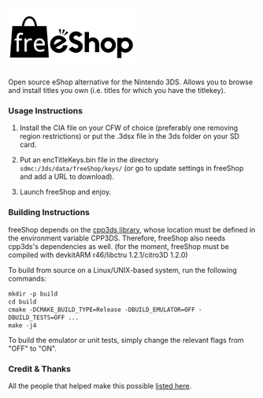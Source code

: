 ![freeShop](https://github.com/Ghost0159/freeshop/raw/master/res/app/banner.png)

Open source eShop alternative for the Nintendo 3DS. Allows you to browse and install titles you own (i.e. titles for which you have the titlekey).

### Usage Instructions

1. Install the CIA file on your CFW of choice (preferably one removing region restrictions) or put the .3dsx file in the 3ds folder on your SD card.

2. Put an encTitleKeys.bin file in the directory `sdmc:/3ds/data/freeShop/keys/` (or go to update settings in freeShop and add a URL to download).

3. Launch freeShop and enjoy.

### Building Instructions

freeShop depends on the [cpp3ds library](https://github.com/Naxann/cpp3ds), whose location must be defined
in the environment variable CPP3DS. Therefore, freeShop also needs cpp3ds's
dependencies as well. (for the moment, freeShop must be compiled with devkitARM r46/libctru 1.2.1/citro3D 1.2.0)

To build from source on a Linux/UNIX-based system, run the following commands:

	mkdir -p build
	cd build
	cmake -DCMAKE_BUILD_TYPE=Release -DBUILD_EMULATOR=OFF -DBUILD_TESTS=OFF ...
	make -j4

To build the emulator or unit tests, simply change the relevant flags from "OFF" to "ON".

### Credit & Thanks

All the people that helped make this possible [listed here](https://github.com/Ghost0159/freeshop/blob/master/CREDITS.md).
